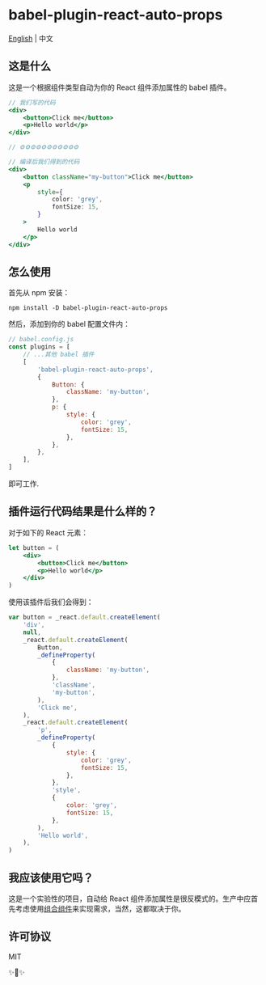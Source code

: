 # babel-plugin-react-auto-props

[English]((/README.md)) | 中文

## 这是什么

这是一个根据组件类型自动为你的 React 组件添加属性的 babel 插件。

```jsx
// 我们写的代码
<div>
    <button>Click me</button>
    <p>Hello world</p>
</div>

// ⚙⚙⚙⚙⚙⚙⚙⚙⚙⚙⚙

// 编译后我们得到的代码
<div>
    <button className="my-button">Click me</button>
    <p 
        style={
            color: 'grey',
            fontSize: 15,
        }
    >
        Hello world
    </p>
</div>
```

## 怎么使用

首先从 npm 安装：

```
npm install -D babel-plugin-react-auto-props
```

然后，添加到你的 babel 配置文件内：

```js
// babel.config.js
const plugins = [
    // ...其他 babel 插件
    [
        'babel-plugin-react-auto-props',
        {
            Button: {
                className: 'my-button',
            },
            p: {
                style: {
                    color: 'grey',
                    fontSize: 15,
                },
            },
        },
    ],
]
```

即可工作.

## 插件运行代码结果是什么样的？

对于如下的 React 元素：

```jsx
let button = (
    <div>
        <button>Click me</button>
        <p>Hello world</p>
    </div>
)
```

使用该插件后我们会得到：

```js
var button = _react.default.createElement(
    'div',
    null,
    _react.default.createElement(
        Button,
        _defineProperty(
            {
                className: 'my-button',
            },
            'className',
            'my-button',
        ),
        'Click me',
    ),
    _react.default.createElement(
        'p',
        _defineProperty(
            {
                style: {
                    color: 'grey',
                    fontSize: 15,
                },
            },
            'style',
            {
                color: 'grey',
                fontSize: 15,
            },
        ),
        'Hello world',
    ),
)
```

## 我应该使用它吗？

这是一个实验性的项目，自动给 React 组件添加属性是很反模式的。生产中应首先考虑使用[组合组件](https://zh-hans.reactjs.org/docs/components-and-props.html#composing-components)来实现需求，当然，这都取决于你。

## 许可协议

MIT

✨🍰✨